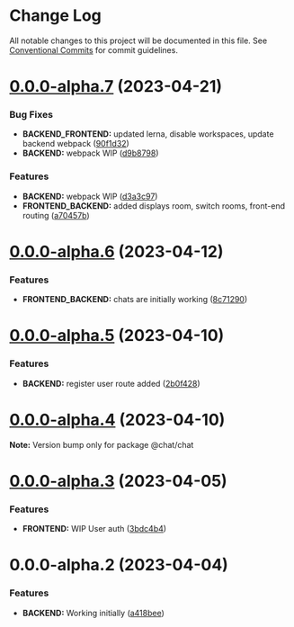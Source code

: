 # Change Log

All notable changes to this project will be documented in this file.
See [Conventional Commits](https://conventionalcommits.org) for commit guidelines.

# [0.0.0-alpha.7](https://github.com/rem029/chat/compare/v0.0.0-alpha.6...v0.0.0-alpha.7) (2023-04-21)


### Bug Fixes

* **BACKEND_FRONTEND:** updated lerna, disable workspaces, update backend webpack ([90f1d32](https://github.com/rem029/chat/commit/90f1d32288902b0743c9398a349cb2db6b0af0ca))
* **BACKEND:** webpack WIP ([d9b8798](https://github.com/rem029/chat/commit/d9b8798a445d2f5ba8fa19440093718bf36f9d6a))


### Features

* **BACKEND:** webpack WIP ([d3a3c97](https://github.com/rem029/chat/commit/d3a3c9747701b74c19f4b613c1f1670a6ee82c1d))
* **FRONTEND_BACKEND:** added displays room, switch rooms, front-end routing ([a70457b](https://github.com/rem029/chat/commit/a70457be5d504706413484ffe478974930a7f8f6))





# [0.0.0-alpha.6](https://github.com/rem029/chat/compare/v0.0.0-alpha.5...v0.0.0-alpha.6) (2023-04-12)


### Features

* **FRONTEND_BACKEND:** chats are initially working ([8c71290](https://github.com/rem029/chat/commit/8c71290d001db068919714537038599cd716c6db))





# [0.0.0-alpha.5](https://github.com/rem029/chat/compare/v0.0.0-alpha.4...v0.0.0-alpha.5) (2023-04-10)


### Features

* **BACKEND:** register user route added ([2b0f428](https://github.com/rem029/chat/commit/2b0f428bf45286e1b2cbc0871ce02f2d10c20fc8))





# [0.0.0-alpha.4](https://github.com/rem029/chat/compare/v0.0.0-alpha.3...v0.0.0-alpha.4) (2023-04-10)

**Note:** Version bump only for package @chat/chat





# [0.0.0-alpha.3](https://github.com/rem029/chat/compare/v0.0.0-alpha.2...v0.0.0-alpha.3) (2023-04-05)


### Features

* **FRONTEND:** WIP User auth ([3bdc4b4](https://github.com/rem029/chat/commit/3bdc4b47a7ed36e4074ca6dfede69f6a3621c175))





# 0.0.0-alpha.2 (2023-04-04)


### Features

* **BACKEND:** Working initially ([a418bee](https://github.com/rem029/chat/commit/a418beeb0330f9fb9ca0baf58793d26ab80df78e))
